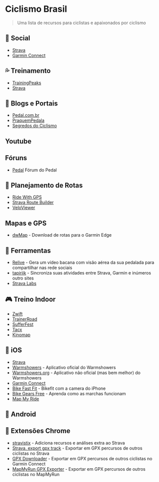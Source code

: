 # Ciclismo Brasil
> Uma lista de recursos para ciclistas e apaixonados por ciclismo

## 🍻 Social
* [Strava](https://strava.com)
* [Garmin Connect](https://connect.garmin.com/) 

## 💦 Treinamento
* [TrainingPeaks](https://www.trainingpeaks.com/)
* [Strava](https://strava.com)

## 📑 Blogs e Portais
* [Pedal.com.br](https://www.pedal.com.br/)
* [PraquemPedala](http://www.praquempedala.com.br)
* [Segredos do Ciclismo](https://segredosdociclismo.com/)

## Youtube

## Fóruns
* [Pedal](https://www.pedal.com.br/forum/forums.html) Fórum do Pedal

## 🎯 Planejamento de Rotas
* [Ride With GPS](https://ridewithgps.com/)
* [Strava Route Builder](https://www.strava.com/routes/new)
* [VeloViewer](https://veloviewer.com/)

## Mapas e GPS
* [dwMap](https://dynamic.watch/) - Download de rotas para o Garmin Edge

## 🔧 Ferramentas
* [Relive](https://www.relive.cc/) - Gera um vídeo bacana com visão aérea da sua pedalada para compartilhar nas rede sociais
* [tapiriik](https://tapiriik.com/) - Sincroniza suas atividades entre Strava, Garmin e inúmeros outro sites
* [Strava Labs](http://labs.strava.com/)


## 🎮 Treino Indoor
* [Zwift](https://zwift.com/)
* [TrainerRoad](https://www.trainerroad.com/)
* [SufferFest](https://thesufferfest.com/)
* [Tacx](https://tacx.com/product/tacx-training-app/)
* [Kinomap](https://www.kinomap.com/apps/trainer)

## 📲 iOS
* [Strava](https://itunes.apple.com/us/app/strava-running-and-cycling-gps/id426826309?mt=8) 
* [Warmshowers](https://itunes.apple.com/us/app/warmshowers/id359056872?mt=8) - Aplicativo oficial do Warmshowers
* [Warmshowers.org](https://itunes.apple.com/us/app/warmshowers-org/id1135174836?mt=8) - Aplicativo não oficial (mas bem melhor) do Warmshowers
* [Garmin Connect](https://itunes.apple.com/sg/app/garmin-connect-mobile/id583446403?mt=8)
* [Bike Fast Fit](https://itunes.apple.com/sg/app/bike-fast-fit/id710935084?mt=8) - Bikefit com a camera do iPhone
* [Bike Gears Free](https://itunes.apple.com/us/app/bike-gears-free-bike-gear-calculator-free-cycling-gear/id527344926?mt=8) - Aprenda como as marchas funcionam
* [Map My Ride](https://itunes.apple.com/us/app/map-my-ride-gps-cycling-route-tracker/id292223170?mt=8)

## 📲 Android

## 🔨 Extensões Chrome
* [stravistix](http://thomaschampagne.github.io/stravistix/) - Adiciona recursos e análises extra ao Strava
* [Strava, export gpx track](https://chrome.google.com/webstore/detail/strava-export-gpx-track/kdemfmhkoncmbcphejembfngiihppkei) - Exportar em GPX percursos de outros ciclistas no Strava
* [GPX Downloader](https://chrome.google.com/webstore/detail/gpx-downloader/dpamipdfplcigmapcdgckimdgpgjidcl) - Exportar em GPX percursos de outros ciclistas no Garmin Connect
* [MapMyRun GPX Exporter](https://chrome.google.com/webstore/detail/mapmyrun-gpx-exporter/ojchmmlabomgmkpaelangjgilencigcg) - Exportar em GPX percursos de outros ciclistas no MapMyRun
